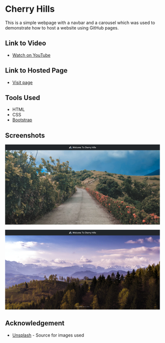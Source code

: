 # Cherry Hills

This is a simple webpage with a navbar and a carousel which was used to demonstrate how to host a website using GitHub pages.

## Link to Video

- [Watch on YouTube](https://youtu.be/ylEYgfhZ71c)

## Link to Hosted Page

- [Visit page](https://cobytab.github.io/cherry-hills/)

## Tools Used

- HTML
- CSS
- [Bootstrap](https://getbootstrap.com)

## Screenshots

![Carousel page](assets/shot1.png)

![Carousel page](assets/shot2.png)

## Acknowledgement

- [Unsplash](https://unsplash.com) - Source for images used
